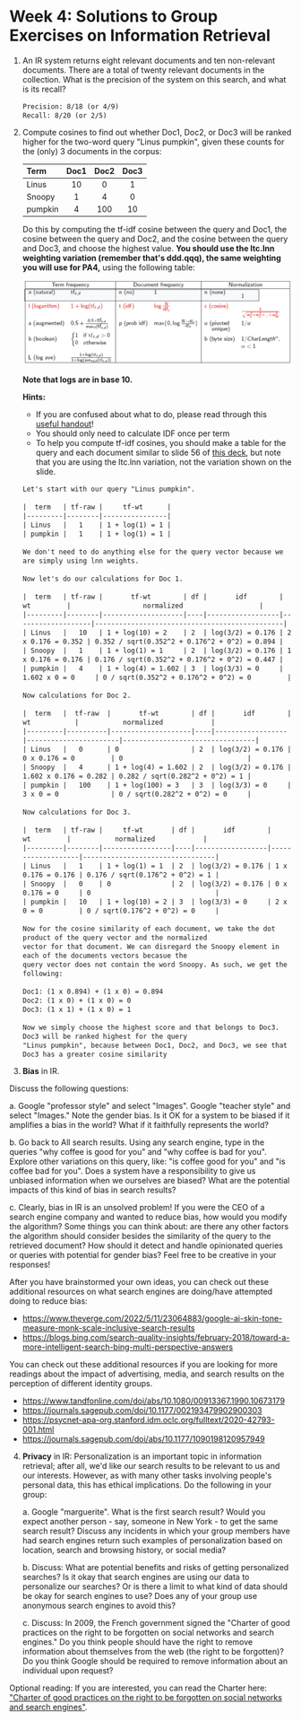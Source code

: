 # Week 4: Solutions to Group Exercises on Information Retrieval

1. An IR system returns eight relevant documents and ten non-relevant documents. There are a total of twenty relevant documents in the collection. 
What is the precision of the system on this search, and what is its recall?

   ```
   Precision: 8/18 (or 4/9)
   Recall: 8/20 (or 2/5)
   ```

2. Compute cosines to find out whether Doc1, Doc2, or Doc3 will be ranked higher for the two-word query "Linus pumpkin", 
given these counts for the (only) 3 documents in the corpus:

   | Term    | Doc1 | Doc2 | Doc3 |
   |:--------|:----:|:----:|:----:|
   | Linus   | 10   | 0    | 1    |
   | Snoopy  | 1    | 4    | 0    |
   | pumpkin | 4    | 100  | 10   |

   Do this by computing the tf-idf cosine between the query and Doc1, the cosine between the query and Doc2, and the cosine between the query and Doc3, 
and choose the highest value. **You should use the ltc.lnn weighting variation (remember that's ddd.qqq), the same weighting you will use for PA4,** using the following table:

   ![Weighting variations table](cosinechart.jpeg)

   **Note that logs are in base 10.**
   
   **Hints:**
   - If you are confused about what to do, please read through this [useful handout](CS124_IR_Handout.pdf)!
   - You should only need to calculate IDF once per term
   - To help you compute tf-idf cosines, you should make a table for the query and each document similar to slide 56 of [this deck](https://spark-public.s3.amazonaws.com/cs124/slides/ir-2.pdf), but note that you are using the ltc.lnn variation, not the variation shown on the slide.

   ```
   Let's start with our query "Linus pumpkin".
   
   |  term   | tf-raw |     tf-wt      |
   |---------|--------|----------------|
   | Linus   |   1    | 1 + log(1) = 1 |
   | pumpkin |   1    | 1 + log(1) = 1 |
   
   We don't need to do anything else for the query vector because we are simply using lnn weights.
   
   Now let's do our calculations for Doc 1.
   
   |  term   | tf-raw |       tf-wt        | df |       idf        |        wt         |                  normalized                   |
   |---------|--------|--------------------|----|------------------|-------------------|-----------------------------------------------|
   | Linus   |   10   | 1 + log(10) = 2    | 2  | log(3/2) = 0.176 | 2 x 0.176 = 0.352 | 0.352 / sqrt(0.352^2 + 0.176^2 + 0^2) = 0.894 |
   | Snoopy  |   1    | 1 + log(1) = 1     | 2  | log(3/2) = 0.176 | 1 x 0.176 = 0.176 | 0.176 / sqrt(0.352^2 + 0.176^2 + 0^2) = 0.447 |
   | pumpkin |   4    | 1 + log(4) = 1.602 | 3  | log(3/3) = 0     | 1.602 x 0 = 0     | 0 / sqrt(0.352^2 + 0.176^2 + 0^2) = 0         |
   
   Now calculations for Doc 2.
   
   |  term   |  tf-raw  |       tf-wt        | df |       idf        |          wt           |           normalized            |
   |---------|----------|--------------------|----|------------------|-----------------------|---------------------------------|
   | Linus   |   0      | 0                  | 2  | log(3/2) = 0.176 | 0 x 0.176 = 0         | 0                               |
   | Snoopy  |   4      | 1 + log(4) = 1.602 | 2  | log(3/2) = 0.176 | 1.602 x 0.176 = 0.282 | 0.282 / sqrt(0.282^2 + 0^2) = 1 |
   | pumpkin |   100    | 1 + log(100) = 3   | 3  | log(3/3) = 0     | 3 x 0 = 0             | 0 / sqrt(0.282^2 + 0^2) = 0     |
   
   Now calculations for Doc 3.
   
   |  term   | tf-raw |     tf-wt       | df |       idf        |        wt         |           normalized            |
   |---------|--------|-----------------|----|------------------|-------------------|---------------------------------|
   | Linus   |   1    | 1 + log(1) = 1  | 2  | log(3/2) = 0.176 | 1 x 0.176 = 0.176 | 0.176 / sqrt(0.176^2 + 0^2) = 1 |
   | Snoopy  |   0    | 0               | 2  | log(3/2) = 0.176 | 0 x 0.176 = 0     | 0                               |
   | pumpkin |   10   | 1 + log(10) = 2 | 3  | log(3/3) = 0     | 2 x 0 = 0         | 0 / sqrt(0.176^2 + 0^2) = 0     |
   
   Now for the cosine similarity of each document, we take the dot product of the query vector and the normalized 
   vector for that document. We can disregard the Snoopy element in each of the documents vectors becasue the 
   query vector does not contain the word Snoopy. As such, we get the following:
   
   Doc1: (1 x 0.894) + (1 x 0) = 0.894
   Doc2: (1 x 0) + (1 x 0) = 0
   Doc3: (1 x 1) + (1 x 0) = 1
   
   Now we simply choose the highest score and that belongs to Doc3. Doc3 will be ranked highest for the query 
   "Linus pumpkin", because between Doc1, Doc2, and Doc3, we see that Doc3 has a greater cosine similarity
   ```

3. **Bias** in IR. 

Discuss the following questions: 

   a. Google "professor style" and select "Images". Google "teacher style" and select "Images." Note the gender bias. Is it OK for a system to be biased if it amplifies a bias in the world? What if it faithfully represents the world?
   
   b. Go back to All search results. Using any search engine, type in the queries "why coffee is good for you" and "why coffee is bad for you". Explore other variations on this query, like: "is coffee good for you" and "is coffee bad for you". Does a system have a responsibility to give us unbiased information when we ourselves are biased? What are the potential impacts of this kind of bias in search results? 
   
   c. Clearly, bias in IR is an unsolved problem! If you were the CEO of a search engine company and wanted to reduce bias, how would you modify the algorithm? Some things you can think about: are there any other factors the algorithm should consider besides the similarity of the query to the retrieved document? How should it detect and handle opinionated queries or queries with potential for gender bias? Feel free to be creative in your responses!

   After you have brainstormed your own ideas, you can check out these additional resources on what search engines are doing/have attempted doing to reduce bias:
   - https://www.theverge.com/2022/5/11/23064883/google-ai-skin-tone-measure-monk-scale-inclusive-search-results 
   - https://blogs.bing.com/search-quality-insights/february-2018/toward-a-more-intelligent-search-bing-multi-perspective-answers
   
   You can check out these additional resources if you are looking for more readings about the impact of advertising, media, and search results 
on the perception of different identity groups.
   - https://www.tandfonline.com/doi/abs/10.1080/00913367.1990.10673179  
   - https://journals.sagepub.com/doi/10.1177/002193479902900303
   - https://psycnet-apa-org.stanford.idm.oclc.org/fulltext/2020-42793-001.html
   - https://journals.sagepub.com/doi/abs/10.1177/1090198120957949

4. **Privacy** in IR: Personalization is an important topic in information retrieval; after all, we'd like our search results to be relevant to us and our interests.
 However, as with many other tasks involving people's personal data, this has ethical implications. Do the following in your group:
 
   a. Google "marguerite". What is the first search result? Would you expect another person - say, someone in New York - to get the same search result? 
Discuss any incidents in which your group members have had search engines return such examples of personalization based on location, search and browsing history, or social media?
  
   b. Discuss: What are potential benefits and risks of getting personalized searches? Is it okay that search engines are using our data to personalize our searches? Or is there a limit to what kind of data should be okay for search engines to use? Does any of your group use anonymous search engines to avoid this?
      
   c. Discuss: In 2009, the French government signed the "Charter of good practices on the right to be forgotten on social networks and search engines." 
      Do you think people should have the right to remove information about themselves from the web (the right to be forgotten)? 
Do you think Google should be required to remove information about an individual upon request?

Optional reading: If you are interested, you can read the Charter here: ["Charter of good practices on the right to be forgotten on social networks and search engines"](https://fr.wikisource.org/wiki/Charte_du_droit_%C3%A0_l%E2%80%99oubli_dans_les_sites_collaboratifs_et_les_moteurs_de_recherche).
